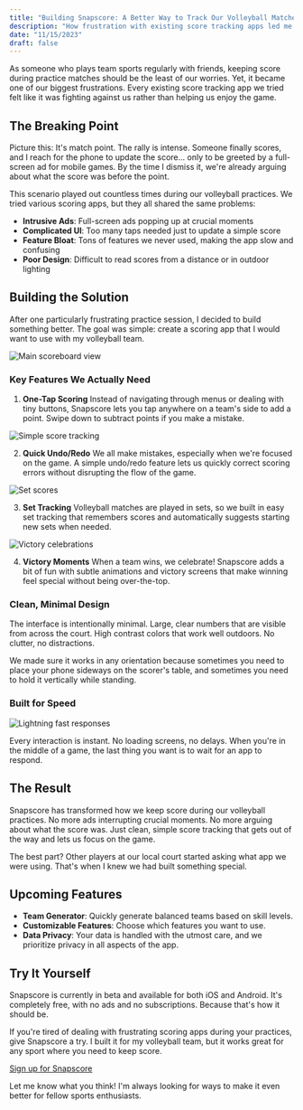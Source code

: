 ```yaml
---
title: "Building Snapscore: A Better Way to Track Our Volleyball Matches"
description: "How frustration with existing score tracking apps led me to build Snapscore - a simple, beautiful, and ad-free way to keep score during our volleyball practices."
date: "11/15/2023"
draft: false
---
```


As someone who plays team sports regularly with friends, keeping score during practice matches should be the least of our worries. Yet, it became one of our biggest frustrations. Every existing score tracking app we tried felt like it was fighting against us rather than helping us enjoy the game.

## The Breaking Point

Picture this: It's match point. The rally is intense. Someone finally scores, and I reach for the phone to update the score... only to be greeted by a full-screen ad for mobile games. By the time I dismiss it, we're already arguing about what the score was before the point.

This scenario played out countless times during our volleyball practices. We tried various scoring apps, but they all shared the same problems:

- **Intrusive Ads**: Full-screen ads popping up at crucial moments
- **Complicated UI**: Too many taps needed just to update a simple score
- **Feature Bloat**: Tons of features we never used, making the app slow and confusing
- **Poor Design**: Difficult to read scores from a distance or in outdoor lighting

## Building the Solution

After one particularly frustrating practice session, I decided to build something better. The goal was simple: create a scoring app that I would want to use with my volleyball team.

![Main scoreboard view](1.png)

### Key Features We Actually Need

1. **One-Tap Scoring**
Instead of navigating through menus or dealing with tiny buttons, Snapscore lets you tap anywhere on a team's side to add a point. Swipe down to subtract points if you make a mistake.

![Simple score tracking](3.png)

2. **Quick Undo/Redo**
We all make mistakes, especially when we're focused on the game. A simple undo/redo feature lets us quickly correct scoring errors without disrupting the flow of the game.

![Set scores](4.png)

3. **Set Tracking**
Volleyball matches are played in sets, so we built in easy set tracking that remembers scores and automatically suggests starting new sets when needed.

![Victory celebrations](2.png)

4. **Victory Moments**
When a team wins, we celebrate! Snapscore adds a bit of fun with subtle animations and victory screens that make winning feel special without being over-the-top.

### Clean, Minimal Design

The interface is intentionally minimal. Large, clear numbers that are visible from across the court. High contrast colors that work well outdoors. No clutter, no distractions.

We made sure it works in any orientation because sometimes you need to place your phone sideways on the scorer's table, and sometimes you need to hold it vertically while standing.

### Built for Speed

![Lightning fast responses](6.png)

Every interaction is instant. No loading screens, no delays. When you're in the middle of a game, the last thing you want is to wait for an app to respond.

## The Result

Snapscore has transformed how we keep score during our volleyball practices. No more ads interrupting crucial moments. No more arguing about what the score was. Just clean, simple score tracking that gets out of the way and lets us focus on the game.

The best part? Other players at our local court started asking what app we were using. That's when I knew we had built something special.

## Upcoming Features

- **Team Generator**: Quickly generate balanced teams based on skill levels.
- **Customizable Features**: Choose which features you want to use.
- **Data Privacy**: Your data is handled with the utmost care, and we prioritize privacy in all aspects of the app.

## Try It Yourself

Snapscore is currently in beta and available for both iOS and Android. It's completely free, with no ads and no subscriptions. Because that's how it should be.

If you're tired of dealing with frustrating scoring apps during your practices, give Snapscore a try. I built it for my volleyball team, but it works great for any sport where you need to keep score.

[Sign up for Snapscore](https://scoresnap.emersxw.me)

Let me know what you think! I'm always looking for ways to make it even better for fellow sports enthusiasts. 